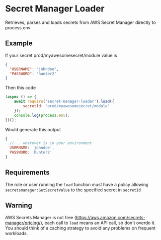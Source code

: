 # Secret Manager Loader

Retrieves, parses and loads secrets from AWS Secret Manager directly to process.env

## Example

If your secret prod/myawesomesecret/module value is

```json
{
  "USERNAME": "johndoe",
  "PASSWORD": "hunter2"
}
```

Then this code

```javascript
(async () => {
    await require('secret-manager-loader').load({
        secretId: 'prod/myawesomesecret/module'
    });
    console.log(process.env);
})();
```

Would generate this output
```javascript
{
  //... whatever is in your environment
  USERNAME: 'johndoe',
  PASSWORD: 'hunter2'
}
```

## Requirements

The role or user running the `load` function must have a policy allowing `secretsmanager:GetSecretValue` to the specified secret in `secretId`

## Warning

AWS Secrets Manager is not free (https://aws.amazon.com/secrets-manager/pricing/), each call to `load` means an API call, so don't overdo it. You should think of a caching strategy to avoid any problems on frequent workloads.
